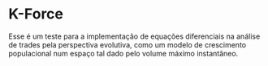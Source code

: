 # K-Force

Esse é um teste para a implementação de equações diferenciais na análise de trades pela perspectiva evolutiva, como um modelo de crescimento populacional num espaço tal dado pelo volume máximo instantâneo. 
